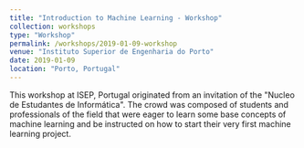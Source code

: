 ```yaml
---
title: "Introduction to Machine Learning - Workshop"
collection: workshops
type: "Workshop"
permalink: /workshops/2019-01-09-workshop
venue: "Instituto Superior de Engenharia do Porto"
date: 2019-01-09
location: "Porto, Portugal"
---
```



This workshop at ISEP, Portugal originated from an invitation of the "Nucleo de Estudantes de Informática". The crowd was composed of students and professionals of the field that were eager to learn some base concepts of machine learning and be instructed on how to start their very first machine learning project. 
